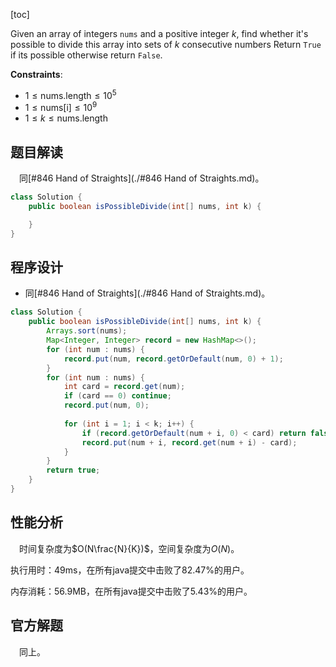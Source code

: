 [toc]

Given an array of integers `nums` and a positive integer $k$, find whether it's possible to divide this array into sets of $k$ consecutive numbers
Return `True` if its possible otherwise return `False`.



**Constraints**:

* $1 \le \text{nums.length} \le 10^5$
* $1 \le \text{nums[i]} \le 10^9$
* $1 \le k \le \text{nums.length}$



## 题目解读

&emsp;同[#846 Hand of Straights](./#846 Hand of Straights.md)。

```java
class Solution {
    public boolean isPossibleDivide(int[] nums, int k) {

    }
}
```

## 程序设计

* 同[#846 Hand of Straights](./#846 Hand of Straights.md)。

```java
class Solution {
    public boolean isPossibleDivide(int[] nums, int k) {
        Arrays.sort(nums);
        Map<Integer, Integer> record = new HashMap<>();
        for (int num : nums) {
            record.put(num, record.getOrDefault(num, 0) + 1);
        }
        for (int num : nums) {
            int card = record.get(num);
            if (card == 0) continue;
            record.put(num, 0);
            
            for (int i = 1; i < k; i++) {
                if (record.getOrDefault(num + i, 0) < card) return false;
                record.put(num + i, record.get(num + i) - card);
            }
        }
        return true;
    }
}
```

## 性能分析

&emsp;时间复杂度为$O(N\frac{N}{K})$，空间复杂度为$O(N)$。

执行用时：49ms，在所有java提交中击败了82.47%的用户。

内存消耗：56.9MB，在所有java提交中击败了5.43%的用户。

## 官方解题

&emsp;同上。